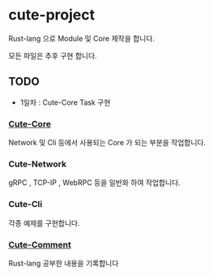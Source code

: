 # cute-project
Rust-lang 으로 Module 및 Core 제작을 합니다.

모든 파일은 추후 구현 합니다.

## TODO
+ 1일차 : Cute-Core Task 구현

### [Cute-Core](cute-core/README.md)
Network 및 Cli 등에서 사용되는 Core 가 되는 부분을 작업합니다.

### Cute-Network
gRPC , TCP-IP , WebRPC 등을 일반화 하여 작업합니다.

### Cute-Cli
각종 예제를 구현합니다.

### [Cute-Comment](cute-comment/README.md)
Rust-lang 공부한 내용을 기록합니다
